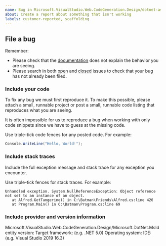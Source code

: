 ```yaml
---
name: Bug in Microsoft.VisualStudio.Web.CodeGeneration.Design/dotnet-aspnet-codegenerator/dotnet-scaffold
about: Create a report about something that isn't working
labels: customer-reported, scaffolding
---
```


## File a bug

Remember:

* Please check that the [documentation](https://docs.microsoft.com/en-us/aspnet/core/fundamentals/tools/dotnet-aspnet-codegenerator?view=aspnetcore-5.0) does not explain the behavior you are seeing.
* Please search in both [open](https://github.com/dotnet/scaffolding/issues) and [closed](https://github.com/dotnet/Scaffolding/issues?q=is%3Aissue+is%3Aclosed) issues to check that your bug has not already been filed.

### Include your code

To fix any bug we must first reproduce it. To make this possible, please attach a small, runnable project or post a small, runnable code listing that reproduces what you are seeing.

It is often impossible for us to reproduce a bug when working with only code snippets since we have to guess at the missing code. 

Use triple-tick code fences for any posted code. For example:

```C#
Console.WriteLine("Hello, World!");
```

### Include stack traces

Include the full exception message and stack trace for any exception you encounter.

Use triple-tick fences for stack traces. For example:

```
Unhandled exception. System.NullReferenceException: Object reference not set to an instance of an object.
   at Alfred.GetTangerine() in C:\Batman\Friends\Alfred.cs:line 420
   at Program.Main() in C:\Batman\Program.cs:line 69
```

### Include provider and version information

Microsoft.VisualStudio.Web.CodeGeneration.Design/Microsoft.DotNet.MsIdentity version:
Target framework: (e.g. .NET 5.0)
Operating system:
IDE: (e.g. Visual Studio 2019 16.3)
